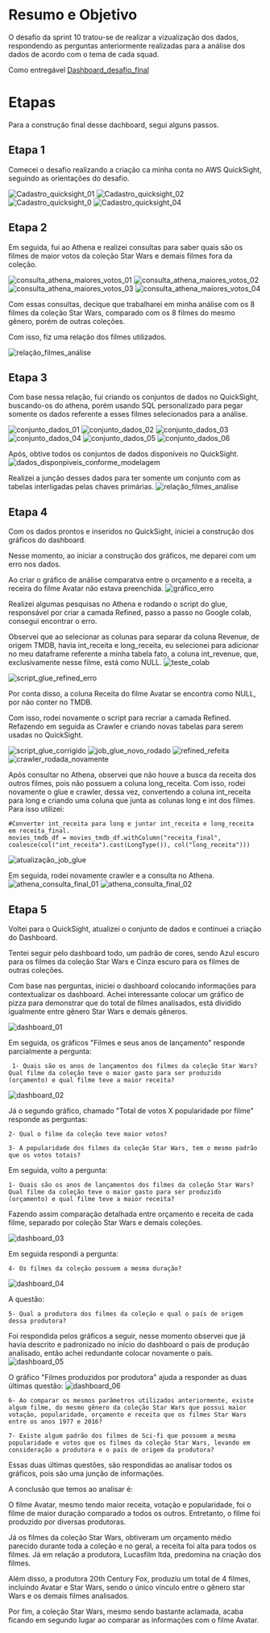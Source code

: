 # Resumo e Objetivo
 
O desafio da sprint 10 tratou-se de realizar a vizualização dos dados, respondendo as perguntas anteriormente realizadas para a análise dos dados de acordo com o tema de cada squad.

Como entregável [Dashboard_desafio_final](./dashboard/Dashboard_desafio_final.pdf)


# Etapas
Para a construção final desse dachboard, segui alguns passos.

## Etapa 1
Comecei o desafio realizando a criação ca minha conta no AWS QuickSight, seguindo as orientações do desafio.

![Cadastro_quicksight_01](../Evidencias/cadastro_01.jpeg)
![Cadastro_quicksight_02](../Evidencias/cadastro_02.jpeg)
![Cadastro_quicksight_0](../Evidencias/cadastro_03.jpeg)
![Cadastro_quicksight_04](../Evidencias/cadastro_04.jpeg)

## Etapa 2
Em seguida, fui ao Athena e realizei consultas para saber quais são os filmes de maior votos da coleção Star Wars e demais filmes fora da coleção.

![consulta_athena_maiores_votos_01](../Evidencias/consulta_athena_01.jpeg)
![consulta_athena_maiores_votos_02](../Evidencias/consulta_athena_02.jpeg)
![consulta_athena_maiores_votos_03](../Evidencias/consulta_athena_03.jpeg)
![consulta_athena_maiores_votos_04](../Evidencias/consulta_athena_04.jpeg)

Com essas consultas, decique que trabalharei em minha análise com os 8 filmes da coleção Star Wars, comparado com os 8 filmes do mesmo gênero, porém de outras coleções.

Com isso, fiz uma relação dos filmes utilizados.

![relação_filmes_análise](../Evidencias/relacao_filmes_analise.jpeg)

## Etapa 3
Com base nessa relação, fui criando os conjuntos de dados no QuickSight, buscando-os do athena, porém usando SQL personalizado para pegar somente os dados referente a esses filmes selecionados para a análise.

![conjunto_dados_01](../Evidencias/conjunto_dados_01.jpeg)
![conjunto_dados_02](../Evidencias/conjunto_dados_02.jpeg)
![conjunto_dados_03](../Evidencias/conjunto_dados_03.jpeg)
![conjunto_dados_04](../Evidencias/conjunto_dados_04.jpeg)
![conjunto_dados_05](../Evidencias/conjunto_dados_05.jpeg)
![conjunto_dados_06](../Evidencias/conjunto_dados_06.jpeg)

Após, obtive todos os conjuntos de dados disponíveis no QuickSight.
![dados_disponpiveis_conforme_modelagem](../Evidencias/dados_conforme_modelagem.jpeg)

Realizei a junção desses dados para ter somente um conjunto com as tabelas interligadas pelas chaves primárias.
![relação_filmes_análise](../Evidencias/juncao_conjunto_dados.jpeg)

## Etapa 4
Com os dados prontos e inseridos no QuickSight, iniciei a construção dos gráficos do dashboard.

Nesse momento, ao iniciar a construção dos gráficos, me deparei com um erro nos dados.

Ao criar o gráfico de análise comparatva entre o orçamento e a receita, a receira do filme Avatar não estava preenchida.
![gráfico_erro](../Evidencias/grafico_erro.jpeg)

Realizei algumas pesquisas no Athena e rodando o script do glue, responsável por criar a camada Refined, passo a passo no Google colab, consegui encontrar o erro.

Observei que ao selecionar as colunas para separar da coluna Revenue, de origem TMDB, havia int_receita e long_receita, eu selecionei para adicionar no meu dataframe referente a minha tabela fato, a coluna int_revenue, que, exclusivamente nesse filme, está como NULL.
![teste_colab](../Evidencias/teste_colab.jpeg)

![script_glue_refined_erro](../Evidencias/script_glue_refined_erro.jpeg
)

Por conta disso, a coluna Receita do filme Avatar se encontra como NULL, por não conter no TMDB.

Com isso, rodei novamente o script para recriar a camada Refined. Refazendo em seguida as Crawler e criando novas tabelas para serem usadas no QuickSight.

![script_glue_corrigido](../Evidencias/scrip_glue_corrigido.jpeg)
![job_glue_novo_rodado](../Evidencias/job_glue_novo.jpeg)
![refined_refeita](../Evidencias/refined_refeita.jpeg)
![crawler_rodada_novamente](../Evidencias/crawler_refeita.jpeg)

Após consultar no Athena, observei que não houve a busca da receita dos outros filmes, pois não possuem a coluna long_receita.
Com isso, rodei novamente o glue e crawler, dessa vez, convertendo a coluna int_receita para long e criando uma coluna que junta as colunas long e int dos filmes.
Para isso utilizei:
```
#Converter int_receita para long e juntar int_receita e long_receita em receita_final.
movies_tmdb_df = movies_tmdb_df.withColumn("receita_final", coalesce(col("int_receita").cast(LongType()), col("long_receita")))
```
![atualização_job_glue](../Evidencias/atualização_job_glue.jpeg)

Em seguida, rodei novamente crawler e a consulta no Athena.
![athena_consulta_final_01](../Evidencias/athena_consulta_final_01.jpeg)
![athena_consulta_final_02](../Evidencias/athena_consulta_final_02.jpeg)

## Etapa 5
Voltei para o QuickSight, atualizei o conjunto de dados e continuei a criação do Dashboard.

Tentei seguir pelo dashboard todo, um padrão de cores, sendo Azul escuro para os filmes da coleção Star Wars e Cinza escuro para os filmes de outras coleções.

Com base nas perguntas, iniciei o dashboard colocando informações para contextualizar os dashboard.
Achei interessante colocar um gráfico de pizza para demonstrar que do total de filmes analisados, está dividido igualmente entre gênero Star Wars e demais gêneros.

![dashboard_01](../Evidencias/dashboard_01.jpeg)

Em seguida, os gráficos "Filmes e seus anos de lançamento" responde parcialmente a pergunta:
```
 1- Quais são os anos de lançamentos dos filmes da coleção Star Wars? Qual filme da coleção teve o maior gasto para ser produzido (orçamento) e qual filme teve a maior receita?
```
![dashboard_02](../Evidencias/dashboard_02.jpeg)

Já o segundo gráfico, chamado "Total de votos X popularidade por filme" responde as perguntas:
```
2- Qual o filme da coleção teve maior votos?

3- A popularidade dos filmes da coleção Star Wars, tem o mesmo padrão que os votos totais?
```

Em seguida, volto a pergunta:
```
1- Quais são os anos de lançamentos dos filmes da coleção Star Wars? Qual filme da coleção teve o maior gasto para ser produzido (orçamento) e qual filme teve a maior receita?
```
Fazendo assim comparação detalhada entre orçamento e receita de cada filme, separado por coleção Star Wars e demais coleções.

![dashboard_03](../Evidencias/dashboard_03.jpeg)

Em seguida respondi a pergunta:
```
4- Os filmes da coleção possuem a mesma duração?
```

![dashboard_04](../Evidencias/dashboard_04.jpeg)

A questão:
```
5- Qual a produtora dos filmes da coleção e qual o país de origem dessa produtora?
```
Foi respondida pelos gráficos a seguir, nesse momento observei que já havia descrito e padronizado no início do dashboard o país de produção analisado, então achei redundante colocar novamente o país.
![dashboard_05](../Evidencias/dashboard_05.jpeg)

O gráfico "Filmes produzidos por produtora" ajuda a responder as duas últimas questão:
![dashboard_06](../Evidencias/dashboard_06.jpeg)

```
6- Ao comparar os mesmos parâmetros utilizados anteriormente, existe algum filme, do mesmo gênero da coleção Star Wars que possui maior votação, popularidade, orçamento e receita que os filmes Star Wars entre os anos 1977 e 2016?

7- Existe algum padrão dos filmes de Sci-fi que possuem a mesma popularidade e votos que os filmes da coleção Star Wars, levando em consideração a produtora e o país de origem da produtora?
```
Essas duas últimas questões, são respondidas ao analisar todos os gráficos, pois são uma junção de informações.

A conclusão que temos ao analisar é: 

O filme Avatar, mesmo tendo maior receita, votação e popularidade, foi o filme de maior duração comparado a todos os outros. Entretanto, o filme foi produzido por diversas produtoras. 

Já os filmes da coleção Star Wars, obtiveram um orçamento médio parecido durante toda a coleção e no geral, a receita foi alta para todos os filmes. Já em relação a produtora, Lucasfilm ltda, predomina na criação dos filmes. 

Além disso, a produtora 20th Century Fox, produziu um total de 4 filmes, incluindo Avatar e Star Wars, sendo o único vínculo entre o gênero star Wars e os demais filmes analisados. 

Por fim, a coleção Star Wars, mesmo sendo bastante aclamada, acaba ficando em segundo lugar ao comparar as informações com o filme Avatar.
